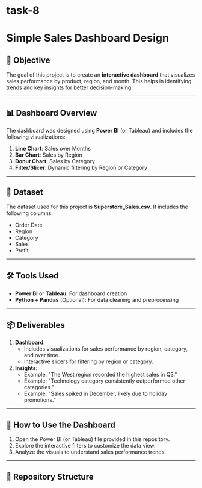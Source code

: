 # task-8
# Simple Sales Dashboard Design

## 📝 Objective
The goal of this project is to create an **interactive dashboard** that visualizes sales performance by product, region, and month. This helps in identifying trends and key insights for better decision-making.

---

## 📊 Dashboard Overview
The dashboard was designed using **Power BI** (or Tableau) and includes the following visualizations:
1. **Line Chart**: Sales over Months
2. **Bar Chart**: Sales by Region
3. **Donut Chart**: Sales by Category
4. **Filter/Slicer**: Dynamic filtering by Region or Category

---

## 📁 Dataset
The dataset used for this project is **Superstore_Sales.csv**. It includes the following columns:
- Order Date
- Region
- Category
- Sales
- Profit

---

## 🛠 Tools Used
- **Power BI** or **Tableau**: For dashboard creation
- **Python + Pandas** (Optional): For data cleaning and preprocessing

---

## 📦 Deliverables
1. **Dashboard**:
   - Includes visualizations for sales performance by region, category, and over time.
   - Interactive slicers for filtering by region or category.
2. **Insights**:
   - Example: "The West region recorded the highest sales in Q3."
   - Example: "Technology category consistently outperformed other categories."
   - Example: "Sales spiked in December, likely due to holiday promotions."

---

## 📌 How to Use the Dashboard
1. Open the Power BI (or Tableau) file provided in this repository.
2. Explore the interactive filters to customize the data view.
3. Analyze the visuals to understand sales performance trends.

---

## 📂 Repository Structure
